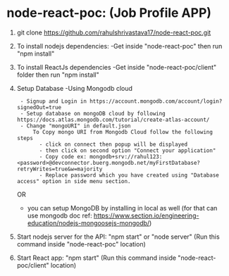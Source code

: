 # node-react-poc: (Job Profile APP)

1. git clone https://github.com/rahulshrivastava17/node-react-poc.git
2. To install nodejs dependencies:
    -Get inside "node-react-poc" then run "npm install"
3. To install ReactJs dependencies
    -Get inside "node-react-poc/client" folder then run "npm install"
4. Setup Database
    -Using Mongodb cloud

        - Signup and Login in https://account.mongodb.com/account/login?signedOut=true
        - Setup database on mongoDB cloud by following https://docs.atlas.mongodb.com/tutorial/create-atlas-account/
        - Change "mongoURI" in default.json
            To Copy mongo URI from Mongodb Cloud follow the following steps
              - click on connect then popup will be displayed
              - then click on second option "Connect your application" 
              - Copy code ex: mongodb+srv://rahul123:<password>@devconnector.buerg.mongodb.net/myFirstDatabase?retryWrites=true&w=majority
              - Replace password which you have created using "Database access" option in side menu section. 
      OR
    - you can setup MongoDB by installing in local as well (for that can use mongodb doc ref: https://www.section.io/engineering-education/nodejs-mongoosejs-mongodb/)
     
5. Start nodejs server for the API: "npm start" or "node server" (Run this command inside "node-react-poc" location)
6. Start React app: "npm start" (Run this command inside "node-react-poc/client" location)

